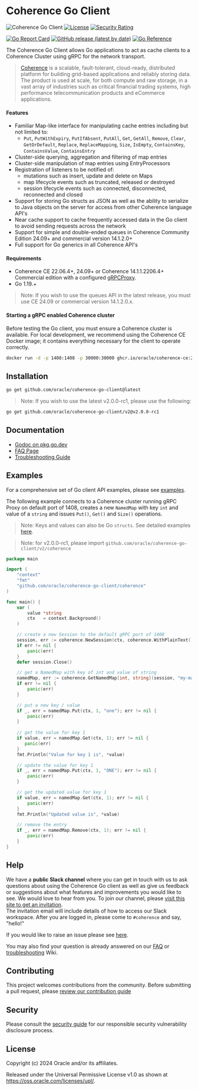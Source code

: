 # Coherence Go Client

![Coherence Go Client](https://github.com/oracle/coherence-go-client/workflows/CI/badge.svg?branch=main)
[![License](http://img.shields.io/badge/license-UPL%201.0-blue.svg)](https://oss.oracle.com/licenses/upl/)
[![Security Rating](https://sonarcloud.io/api/project_badges/measure?project=oracle_coherence-go-client&metric=security_rating)](https://sonarcloud.io/summary/new_code?id=oracle_coherence-go-client)

[![Go Report Card](https://goreportcard.com/badge/github.com/oracle/coherence-go-client)](https://goreportcard.com/report/github.com/oracle/coherence-go-client)
[![GitHub release (latest by date)](https://img.shields.io/github/v/release/oracle/coherence-go-client)](https://github.com/oracle/coherence-go-client/releases)
<a href="https://pkg.go.dev/github.com/oracle/coherence-go-client/coherence"><img src="https://pkg.go.dev/badge/go get github.com/oracle/coherence-go-client.svg" alt="Go Reference"></a>

The Coherence Go Client allows Go applications to act as cache clients 
to a Coherence Cluster using gRPC for the network transport.

> [Coherence](https://coherence.community/) is a scalable, fault-tolerant, cloud-ready, distributed platform for building grid-based applications and reliably storing data. The product is used at scale, for both compute and raw storage, in a vast array of industries such as critical financial trading systems, high performance telecommunication products and eCommerce applications.

#### Features

* Familiar Map-like interface for manipulating cache entries including but not limited to:
  * `Put`, `PutWithExpiry`, `PutIfAbsent`, `PutAll`, `Get`, `GetAll`, `Remove`, `Clear`, `GetOrDefault`, `Replace`, `ReplaceMapping`, `Size`, `IsEmpty`, `ContainsKey`, `ContainsValue`, `ContainsEntry`
* Cluster-side querying, aggregation and filtering of map entries
* Cluster-side manipulation of map entries using EntryProcessors
* Registration of listeners to be notified of:
  * mutations such as insert, update and delete on Maps
  * map lifecycle events such as truncated, released or destroyed
  * session lifecycle events such as connected, disconnected, reconnected and closed 
* Support for storing Go structs as JSON as well as the ability to serialize to Java objects on the server for access from other Coherence language API's 
* Near cache support to cache frequently accessed data in the Go client to avoid sending requests across the network
* Support for simple and double-ended queues in Coherence Community Edition 24.09+ and commercial version 14.1.2.0+
* Full support for Go generics in all Coherence API's

#### Requirements

* Coherence CE 22.06.4+, 24.09+ or Coherence 14.1.1.2206.4+ Commercial edition with a configured [gRPCProxy](https://docs.oracle.com/en/middleware/standalone/coherence/14.1.1.2206/develop-remote-clients/using-coherence-grpc-server.html).
* Go 1.19.+

> Note: If you wish to use the queues API in the latest release, you must use CE 24.09 or commercial version 14.1.2.0.x.

#### <a name="start"></a> Starting a gRPC enabled Coherence cluster

Before testing the Go client, you must ensure a Coherence cluster is available. 
For local development, we recommend using the Coherence CE Docker image; it contains 
everything necessary for the client to operate correctly.

```bash
docker run -d -p 1408:1408 -p 30000:30000 ghcr.io/oracle/coherence-ce:24.09
```

## Installation

```bash
go get github.com/oracle/coherence-go-client@latest
````

> Note: If you wish to use the latest v2.0.0-rc1, please use the following:

```bash
go get github.com/oracle/coherence-go-client/v2@v2.0.0-rc1
````

## <a name="doc"></a>Documentation

* [Godoc on pkg.go.dev](https://pkg.go.dev/github.com/oracle/coherence-go-client/coherence)
* [FAQ Page](https://github.com/oracle/coherence-go-client/wiki/FAQ)
* [Troubleshooting Guide](https://github.com/oracle/coherence-go-client/wiki/Troubleshooting)

## <a name="examples"></a>Examples

For a comprehensive set of Go client API examples, please see [examples](examples).

The following example connects to a Coherence cluster running gRPC Proxy on default
port of 1408, creates a new `NamedMap` with key `int` and value of a `string` and
issues `Put()`, `Get()` and `Size()` operations.

> Note: Keys and values can also be Go `structs`. See detailed examples [here](examples#basic).

> Note: for v2.0.0-rc1, please import `github.com/oracle/coherence-go-client/v2/coherence`

```go
package main

import (
    "context"
    "fmt"
    "github.com/oracle/coherence-go-client/coherence"
)

func main() {
    var (
        value *string
        ctx   = context.Background()
    )

    // create a new Session to the default gRPC port of 1408
    session, err := coherence.NewSession(ctx, coherence.WithPlainText())
    if err != nil {
        panic(err)
    }
    defer session.Close()

    // get a NamedMap with key of int and value of string
    namedMap, err := coherence.GetNamedMap[int, string](session, "my-map")
    if err != nil {
        panic(err)
    }

    // put a new key / value
    if _, err = namedMap.Put(ctx, 1, "one"); err != nil {
        panic(err)
    }
	
    // get the value for key 1
    if value, err = namedMap.Get(ctx, 1); err != nil {
       panic(err)
    }
    fmt.Println("Value for key 1 is", *value)

    // update the value for key 1
    if _, err = namedMap.Put(ctx, 1, "ONE"); err != nil {
        panic(err)
    }

    // get the updated value for key 1
    if value, err = namedMap.Get(ctx, 1); err != nil {
        panic(err)
    }
    fmt.Println("Updated value is", *value)

    // remove the entry
    if _, err = namedMap.Remove(ctx, 1); err != nil {
        panic(err)
    }
}
```

## Help

We have a **public Slack channel** where you can get in touch with us to ask questions about using the Coherence Go client as well as give us feedback or suggestions about what features and improvements you would like to see. We would love
to hear from you. To join our channel,
please [visit this site to get an invitation](https://join.slack.com/t/oraclecoherence/shared_invite/enQtNzcxNTQwMTAzNjE4LTJkZWI5ZDkzNGEzOTllZDgwZDU3NGM2YjY5YWYwMzM3ODdkNTU2NmNmNDFhOWIxMDZlNjg2MzE3NmMxZWMxMWE).  
The invitation email will include details of how to access our Slack
workspace.  After you are logged in, please come to `#coherence` and say, "hello!"

If you would like to raise an issue please see [here](https://github.com/oracle/coherence-go-client/issues/new/choose).

You may also find your question is already answered on our [FAQ](https://github.com/oracle/coherence-go-client/wiki/FAQ) or
[troubleshooting](https://github.com/oracle/coherence-go-client/wiki/Troubleshooting) Wiki.

## Contributing

This project welcomes contributions from the community. Before submitting a pull request, please [review our contribution guide](./CONTRIBUTING.md)

## Security

Please consult the [security guide](./SECURITY.md) for our responsible security vulnerability disclosure process.

## License

Copyright (c) 2024 Oracle and/or its affiliates.

Released under the Universal Permissive License v1.0 as shown at
<https://oss.oracle.com/licenses/upl/>.

